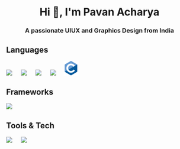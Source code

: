 <h1 align="center">Hi 👋, I'm Pavan Acharya</h1>
<h3 align="center">A passionate UIUX and Graphics Design from India</h3>

## Languages
<p align="center">
   
   <img src="https://www.svgrepo.com/show/349402/html5.svg" height="40px">&nbsp;&nbsp;&nbsp;&nbsp;&nbsp;
   <img src="https://www.svgrepo.com/show/349330/css3.svg"  height="40px">&nbsp;&nbsp;&nbsp;&nbsp;&nbsp;
   <img src="https://www.svgrepo.com/show/349419/javascript.svg" height="40px">&nbsp;&nbsp;&nbsp;&nbsp;&nbsp;
   <img src="https://www.svgrepo.com/show/374016/python.svg" height="40px">&nbsp;&nbsp;&nbsp;&nbsp;
   <img src="https://raw.githubusercontent.com/devicons/devicon/master/icons/c/c-original.svg" height="40px">&nbsp;&nbsp;&nbsp;&nbsp;&nbsp;
</p>

## Frameworks
<p align="left">
   
   <img src="https://www.svgrepo.com/show/355190/reactjs.svg" height="40px">&nbsp;&nbsp;&nbsp;&nbsp;&nbsp;
</p>

## Tools & Tech
<p align="left">
   <img src="https://www.svgrepo.com/show/452202/figma.svg" height="40px">&nbsp;&nbsp;&nbsp;&nbsp;&nbsp;
   <img src="https://www.svgrepo.com/svg/452149/adobe-photoshop"height="40px">&nbsp;&nbsp;&nbsp;&nbsp;&nbsp;
</p>
